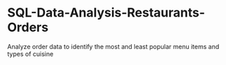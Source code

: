 # SQL-Data-Analysis-Restaurants-Orders
Analyze order data to identify the most and least popular menu items and types of cuisine
